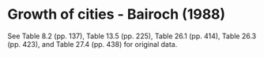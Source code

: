 # Growth of cities - Bairoch (1988)

See Table 8.2 (pp. 137), Table 13.5 (pp. 225), Table 26.1 (pp. 414), Table 26.3 (pp. 423), and Table 27.4 (pp. 438) for original data. 